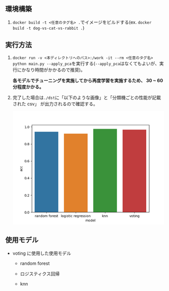 ## 環境構築

1. `docker build -t <任意のタグ名> .`でイメージをビルドする(ex. `docker build -t dog-vs-cat-vs-rabbit .`)

## 実行方法

1. `docker run -v <本ディレクトリへのパス>:/work -it --rm <任意のタグ名> python main.py --apply_pca`を実行する(`--apply_pca`はなくてもよいが、実行にかなり時間がかかるので推奨)。

   **各モデルでチューニングを実施してから再度学習を実施するため、 30 ~ 60 分程度かかる。**

2. 完了した場合は`./dst`に「以下のような画像」と「分類機ごとの性能が記載された csv」 が出力されるので確認する。

   ![model_pred_img](./readme_example_img/model_and_acc.png)

## 使用モデル

- voting に使用した使用モデル

  - random forest

  - ロジスティクス回帰

  - knn

